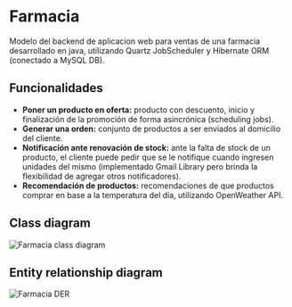 # Farmacia
Modelo del backend de aplicacion web para ventas de una farmacia desarrollado en java, utilizando Quartz JobScheduler y Hibernate ORM (conectado a MySQL DB).

## Funcionalidades
* **Poner un producto en oferta:** producto con descuento, inicio y finalización de la promoción de forma asincrónica (scheduling jobs).
* **Generar una orden:** conjunto de productos a ser enviados al domicilio del cliente.
* **Notificación ante renovación de stock:** ante la falta de stock de un producto, el cliente puede pedir que se le notifique cuando ingresen unidades del mismo (implementado Gmail Library pero brinda la flexibilidad de agregar otros notificadores).
* **Recomendación de productos:** recomendaciones de que productos comprar en base a la temperatura del día, utilizando OpenWeather API.

## Class diagram
![Farmacia class diagram](https://i.imgur.com/ADbs7Hx.jpg)
## Entity relationship diagram
![Farmacia DER](https://i.imgur.com/TfvuUvc.jpg)
